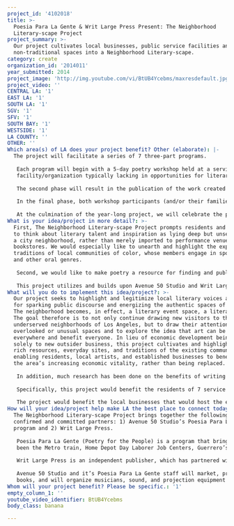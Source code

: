 ```yaml
---
project_id: '4102018'
title: >-
  Poesia Para La Gente & Writ Large Press Present: The Neighborhood
  Literary-scape Project
project_summary: >-
  Our project cultivates local businesses, public service facilities and
  non-traditional spaces into a Neighborhood Literary-scape.
category: create
organization_id: '2014011'
year_submitted: 2014
project_image: 'http://img.youtube.com/vi/BtUB4Ycebms/maxresdefault.jpg'
project_video: ''
CENTRAL LA: '1'
EAST LA: '1'
SOUTH LA: '1'
SGV: '1'
SFV: '1'
SOUTH BAY: '1'
WESTSIDE: '1'
LA COUNTY: ''
OTHER: ''
Which area(s) of LA does your project benefit? Other (elaborate): |-
  The project will facilitate a series of 7 three-part programs. 
   
   Each program will begin with a 5-day poetry workshop held at a service
   facility/organization typically lacking in opportunities for literary participation - e.g. women’s shelter, foster care facility, day laborers center. These workshops will be facilitated by a published and acclaimed poet, feature a guest poet speaker for inspiration, and result in preparation of participants' poems for publication.
   
   The second phase will result in the publication of the work created during the workshop. The books will be published by Writ Large Press, the proceeds of which will go to support future literary projects, and/or for fundraising purposes for the organization where the workshop was held.
   
   In the final phase, both workshop participants (and/or their families) and a selection of acclaimed poets, who are local to the specific neighborhood, will read their published work at an open mic book launch at a selected local business as a means of attracting new customers, - e.g. a small produce market, a laundromat, or a bakery. The local business will then have the option of selling the book at their facility.
   
   At the culmination of the year-long project, we will celebrate the publication of the entire 7 book series at larger book launch event(s), to be held at a public space(s), venue(s) and bookstore(s). The series of 7 books will be made available for purchase individually or as a complete series box set, to be sold at local bookstores, and possibly state and nation-wide.
What is your idea/project in more detail?: >-
  First, The Neighborhood Literary-scape Project prompts residents and visitors
  to think about literary talent and inspiration as lying deep but unseen within
  a city neighborhood, rather than merely imported to performance venues or
  bookstores. We would especially like to unearth and highlight the expressive
  traditions of local communities of color, whose members engage in spoken word
  and other oral genres.
   
   Second, we would like to make poetry a resource for finding and publishing the voices, of individuals within organizations such as women’s shelters that lack educational and artistic resources that may also prove to validate their artistic expressions through published works.
   
   This project utilizes and builds upon Avenue 50 Studio and Writ Large Press’ on-going partnerships within the visual, musical, and literary arts communities of Los Angeles, creating a sustainable network of collaborations that could change the entire scope of the literary community of Los Angeles.
What will you do to implement this idea/project?: >-
  Our project seeks to highlight and legitimize local literary voices as a means
  for sparking public discourse and energizing the authentic spaces of the city.
  The neighborhood becomes, in effect, a literary event space, a literary-scape.
  The goal therefore is to not only continue drawing new visitors to the
  underserved neighborhoods of Los Angeles, but to draw their attention to
  overlooked or unusual spaces and to explore the idea that art can be
  everywhere and benefit everyone. In lieu of economic development being tied
  solely to new outsider business, this project cultivates and highlights the
  rich resources, everyday sites, and traditions of the existing community,
  enabling residents, local artists, and established businesses to benefit from
  the area’s increasing economic vitality, rather than being replaced.
   
   In addition, much research has been done on the benefits of writing poetry. For instance, in his book, “Opening Up: The Healing Power of Expressing Emotions,” acclaimed psychologist and researcher on the benefits of writing, Dr. James W. Pennebaker, suggests that writing about emotional topics improves the immune system by reducing “stress, anxiety and depression…” Poetry has long been used in support groups for people coping with grief, mental illness, cancer, and other illnesses. The poets who will facilitate the workshops, who we’ve received commitments from, have experience in teaching poetry to this advantage. 
   
   Specifically, this project would benefit the residents of 7 service facilities typically lacking in opportunities for literary participation - e.g. women’s shelter, foster care facility, day laborers center. It would also benefit their families, friends and neighbors who will take part in the celebrating of their published work through the book launch events. The events will be promoted in a way that would encourage and inspire the community-at-large to celebrate literary arts, and to recognize it as a much-needed, accessible and expressive art form. 
   
   The project would benefit the local businesses that would host the events. By promoting the business as a sponsoring partner, they will not only draw new visitors, but we would also help to establish the place of business as a “friend” of the art community, thereby helping to build a sustainable marketplace. Teachers, facilitators, educators and local vendors would also be utilized in the production of the workshops, publications and events.
How will your idea/project help make LA the best place to connect today? In LA2050?: >-
  The Neighborhood Literary-scape Project brings together the following
  confirmed and committed partners: 1) Avenue 50 Studio’s Poesia Para La Gente
  program and 2) Writ Large Press.
   
   Poesia Para La Gente (Poetry for the People) is a program that brings poetry to the people of the community in non-traditional spaces/places. Economic hardship or various forms of social stigmas have affected some of these places, in one way or another, all locations are unique in providing a safe setting for artistic expression. Some of the places that Poesia Para La Gente has collaborated with and/or performed at have
   been the Metro train, Home Depot Day Laborer Job Centers, Guerrero’s Produce Market, Homeboy Industries, Grand Park Book Fest (poetry on demand), the local laundromat, etc. http://avenue50studio.org/poesia-para-la-gente
   
   Writ Large Press is an independent publisher, which has partnered with Poesia Para La Gente since 2013 to produce free literary events throughout Los Angeles, including Libros Para La Gente, which brings free books to low-income neighborhoods. This project adds targeted educational and business development dimensions to these efforts. www.writlargepress.com 
   
   Avenue 50 Studio and it’s Poesia Para La Gente staff will market, produce, and document the project, and engage acclaimed poets from L.A. and throughout California to facilitate 5-day workshops and perform their work at book launches. They will also organize visual artists, and assist in the production of the events. Writ Large Press will commit staff resources for publication and distribution of the new work in a series of 7
   books, and will organize musicians, sound, and projection equipment for the book launch events. www.avenue50studio.org
Whom will your project benefit? Please be specific.: '1'
empty_column_1: ''
youtube_video_identifier: BtUB4Ycebms
body_class: banana

---
```

